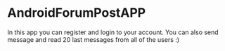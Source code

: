 # AndroidForumPostAPP

In this app you can register and login to your account.
You can also send message and read 20 last messages from all of the users :)
